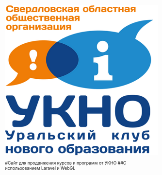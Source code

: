 ![img.png](img.png)


#Сайт для продвижения курсов и программ от УКНО
##С использованием Laravel и WebGL

